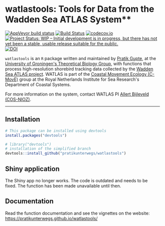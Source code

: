 # watlastools: Tools for Data from the Wadden Sea ATLAS System**

<!-- badges: start -->
  [![AppVeyor build status](https://ci.appveyor.com/api/projects/status/github/pratikunterwegs/watlastools?branch=master&svg=true)](https://ci.appveyor.com/project/pratikunterwegs/watlastools) 
  [![Build Status](https://travis-ci.org/pratikunterwegs/watlastools.svg?branch=master)](https://travis-ci.org/pratikunterwegs/watlastools) 
  [![codecov.io](https://codecov.io/github/pratikunterwegs/watlastools/coverage.svg?branch=master)](https://codecov.io/github/pratikunterwegs/watlastools/branch/master)
  [![Project Status: WIP – Initial development is in progress, but there has not yet been a stable, usable release suitable for the public.](https://www.repostatus.org/badges/latest/wip.svg)](https://www.repostatus.org/#wip)
  [![DOI](https://zenodo.org/badge/DOI/10.5281/zenodo.3905325.svg)](https://doi.org/10.5281/zenodo.3905325)
<!-- badges: end -->

`watlastools` is an `R` package written and maintained by [Pratik Gupte](https://www.rug.nl/staff/p.r.gupte), at the [University of Groningen's Theoretical Biology Group](https://www.rug.nl/research/gelifes/tres/), with functions that process high-resolution shorebird tracking data collected by the [Wadden Sea ATLAS project](https://www.nioz.nl/en/about/cos/coastal-movement-ecology/shorebird-tracking/watlas-tracking-regional-movements). WATLAS is part of the [Coastal Movement Ecology (C-MovE)](https://www.nioz.nl/en/about/cos/coastal-movement-ecology) group at the Royal Netherlands Institute for Sea Research's Department of Coastal Systems.

For more information on the system, contact WATLAS PI [Allert Bijleveld (COS-NIOZ)](https://www.nioz.nl/en/about/organisation/staff/allert-bijleveld).

---

## Installation

```r
# This package can be installed using devtools
install.packages("devtools")

# library("devtools")
# installation of the simplified branch
devtools::install_github("pratikunterwegs/watlastools")
```
## Shiny application

The Shiny app no longer works. The code is outdated and needs to be fixed.
The function has been made unavailable until then.

## Documentation

Read the function documentation and see the vignettes on the website: https://pratikunterwegs.github.io/watlastools/